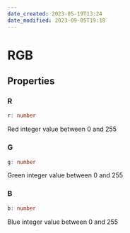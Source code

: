 ```yaml
---
date_created: 2023-05-19T13:24
date_modified: 2023-09-05T19:18
---
```

# RGB

## Properties

### R

```ts
r: number
```

Red integer value between 0 and 255

### G

```ts
g: number
```

Green integer value between 0 and 255

### B

```ts
b: number
```

Blue integer value between 0 and 255
